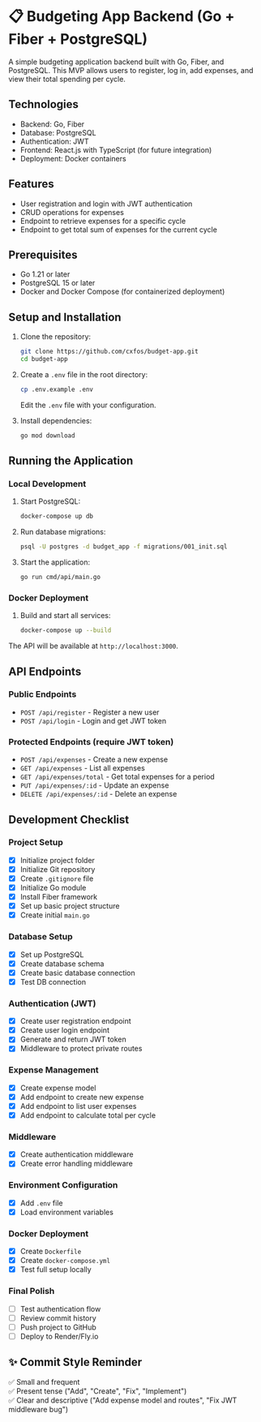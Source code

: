 # 📋 Budgeting App Backend (Go + Fiber + PostgreSQL)

A simple budgeting application backend built with Go, Fiber, and PostgreSQL. This MVP allows users to register, log in, add expenses, and view their total spending per cycle.

## Technologies

- Backend: Go, Fiber
- Database: PostgreSQL
- Authentication: JWT
- Frontend: React.js with TypeScript (for future integration)
- Deployment: Docker containers

## Features

- User registration and login with JWT authentication
- CRUD operations for expenses
- Endpoint to retrieve expenses for a specific cycle
- Endpoint to get total sum of expenses for the current cycle

## Prerequisites

- Go 1.21 or later
- PostgreSQL 15 or later
- Docker and Docker Compose (for containerized deployment)

## Setup and Installation

1. Clone the repository:
   ```bash
   git clone https://github.com/cxfos/budget-app.git
   cd budget-app
   ```

2. Create a `.env` file in the root directory:
   ```bash
   cp .env.example .env
   ```
   Edit the `.env` file with your configuration.

3. Install dependencies:
   ```bash
   go mod download
   ```

## Running the Application

### Local Development

1. Start PostgreSQL:
   ```bash
   docker-compose up db
   ```

2. Run database migrations:
   ```bash
   psql -U postgres -d budget_app -f migrations/001_init.sql
   ```

3. Start the application:
   ```bash
   go run cmd/api/main.go
   ```

### Docker Deployment

1. Build and start all services:
   ```bash
   docker-compose up --build
   ```

The API will be available at `http://localhost:3000`.

## API Endpoints

### Public Endpoints

- `POST /api/register` - Register a new user
- `POST /api/login` - Login and get JWT token

### Protected Endpoints (require JWT token)

- `POST /api/expenses` - Create a new expense
- `GET /api/expenses` - List all expenses
- `GET /api/expenses/total` - Get total expenses for a period
- `PUT /api/expenses/:id` - Update an expense
- `DELETE /api/expenses/:id` - Delete an expense

## Development Checklist

### Project Setup
- [x] Initialize project folder
- [x] Initialize Git repository
- [x] Create `.gitignore` file
- [x] Initialize Go module
- [x] Install Fiber framework
- [x] Set up basic project structure
- [x] Create initial `main.go`

### Database Setup
- [x] Set up PostgreSQL
- [x] Create database schema
- [x] Create basic database connection
- [x] Test DB connection

### Authentication (JWT)
- [x] Create user registration endpoint
- [x] Create user login endpoint
- [x] Generate and return JWT token
- [x] Middleware to protect private routes

### Expense Management
- [x] Create expense model
- [x] Add endpoint to create new expense
- [x] Add endpoint to list user expenses
- [x] Add endpoint to calculate total per cycle

### Middleware
- [x] Create authentication middleware
- [x] Create error handling middleware

### Environment Configuration
- [x] Add `.env` file
- [x] Load environment variables

### Docker Deployment
- [x] Create `Dockerfile`
- [x] Create `docker-compose.yml`
- [x] Test full setup locally

### Final Polish
- [ ] Test authentication flow
- [ ] Review commit history
- [ ] Push project to GitHub
- [ ] Deploy to Render/Fly.io

## ✨ Commit Style Reminder
✅ Small and frequent  
✅ Present tense ("Add", "Create", "Fix", "Implement")  
✅ Clear and descriptive ("Add expense model and routes", "Fix JWT middleware bug")
